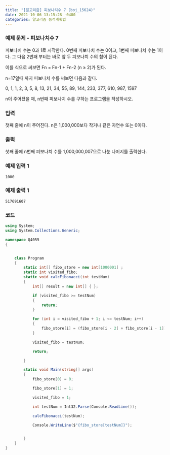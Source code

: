 ```yaml
---
title: "[알고리즘] 피보나치수 7 (boj_15624)"
date: 2021-10-06 13:15:28 -0400
categories: 알고리즘 동적계획법
---
```



### 예제 문제 - 피보나치수 7

피보나치 수는 0과 1로 시작한다. 0번째 피보나치 수는 0이고, 1번째 피보나치 수는 1이다. 그 다음 2번째 부터는 바로 앞 두 피보나치 수의 합이 된다.

이를 식으로 써보면 Fn = Fn-1 + Fn-2 (n ≥ 2)가 된다.

n=17일때 까지 피보나치 수를 써보면 다음과 같다.

0, 1, 1, 2, 3, 5, 8, 13, 21, 34, 55, 89, 144, 233, 377, 610, 987, 1597

n이 주어졌을 때, n번째 피보나치 수를 구하는 프로그램을 작성하시오.


### 입력
첫째 줄에 n이 주어진다. n은 1,000,000보다 작거나 같은 자연수 또는 0이다.



### 출력
첫째 줄에 n번째 피보나치 수를 1,000,000,007으로 나눈 나머지를 출력한다.

### 예제 입력 1 
```
1000
```
### 예제 출력 1 
```
517691607
```
### 코드
```csharp
using System;
using System.Collections.Generic;

namespace Q4055
{


    class Program
    {
        static int[] fibo_store = new int[1000001] ;
        static int visited_fibo;
        static void calcFibonacci(int testNum)
        {
            int[] result = new int[] { };

            if (visited_fibo >= testNum)
            {
                return;
            }

            for (int i = visited_fibo + 1; i <= testNum; i++)
            {
                fibo_store[i] = (fibo_store[i - 2] + fibo_store[i - 1]) % 1000000007;
            }

            visited_fibo = testNum;

            return;

        }

        static void Main(string[] args)
        {
            fibo_store[0] = 0;

            fibo_store[1] = 1;

            visited_fibo = 1;

            int testNum = Int32.Parse(Console.ReadLine());

            calcFibonacci(testNum);

            Console.WriteLine($"{fibo_store[testNum]}");


        }
    }
}


```